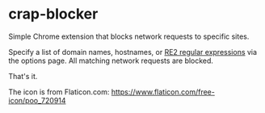 # crap-blocker

Simple Chrome extension that blocks network requests to specific sites.

Specify a list of domain names, hostnames, or [RE2 regular expressions] via the
options page. All matching network requests are blocked.

[RE2 regular expressions]: https://github.com/google/re2/wiki/Syntax

That's it.

The icon is from Flaticon.com: <https://www.flaticon.com/free-icon/poo_720914>
